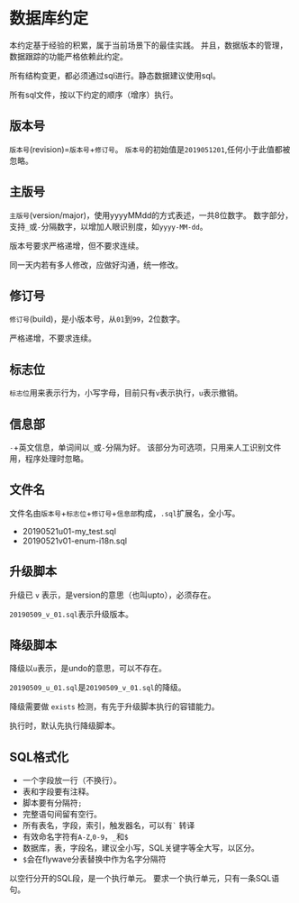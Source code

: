 # 数据库约定

本约定基于经验的积累，属于当前场景下的最佳实践。
并且，数据版本的管理，数据跟踪的功能严格依赖此约定。

所有结构变更，都必须通过sql进行。静态数据建议使用sql。

所有sql文件，按以下约定的顺序（增序）执行。

## 版本号

`版本号`(revision)=`版本号`+`修订号`。
`版本号`的初始值是`2019051201`,任何小于此值都被忽略。

## 主版号

`主版号`(version/major)，使用yyyyMMdd的方式表述，一共8位数字。
数字部分，支持`_`或`-`分隔数字，以增加人眼识别度，如`yyyy-MM-dd`。

版本号要求严格递增，但不要求连续。

同一天内若有多人修改，应做好沟通，统一修改。

## 修订号

`修订号`(build)，是小版本号，从`01`到`99`，2位数字。

严格递增，不要求连续。

## 标志位

`标志位`用来表示行为，小写字母，目前只有`v`表示执行，`u`表示撤销。

## 信息部

`-`+英文信息，单词间以`_`或`-`分隔为好。
该部分为可选项，只用来人工识别文件用，程序处理时忽略。

## 文件名

文件名由`版本号`+`标志位`+`修订号`+`信息部`构成，`.sql`扩展名，全小写。

 * 20190521u01-my_test.sql
 * 20190521v01-enum-i18n.sql

## 升级脚本

升级已 `v` 表示，是version的意思（也叫upto），必须存在。

`20190509_v_01.sql`表示升级版本。

## 降级脚本

降级以`u`表示，是undo的意思，可以不存在。

`20190509_u_01.sql`是`20190509_v_01.sql`的降级。

降级需要做 `exists` 检测，有先于升级脚本执行的容错能力。

执行时，默认先执行降级脚本。

## SQL格式化

* 一个字段放一行（不换行）。
* 表和字段要有注释。
* 脚本要有分隔符`;`
* 完整语句间留有空行。
* 所有表名，字段，索引，触发器名，可以有`` ` `` 转译
* 有效命名字符有`A-Z`,`0-9`，`_`和`$`
* 数据库，表，字段名，建议全小写，SQL关键字等全大写，以区分。
* `$`会在flywave分表替换中作为名字分隔符
 
 以空行分开的SQL段，是一个执行单元。
 要求一个执行单元，只有一条SQL语句。
